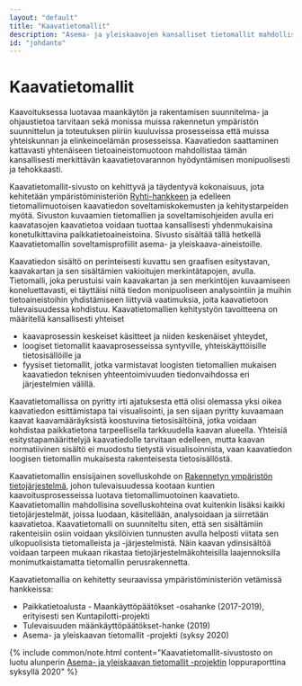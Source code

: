 ```yaml
---
layout: "default"
title: "Kaavatietomallit"
description: "Asema- ja yleiskaavojen kansalliset tietomallit mahdollistavat kaavatietovarantojen hyödyntämisen monipuolisesti ja tehokkaasti"
id: "johdanto"
---
```

# Kaavatietomallit

Kaavoituksessa luotavaa maankäytön ja rakentamisen suunnitelma- ja ohjaustietoa tarvitaan sekä monissa muissa rakennetun ympäristön suunnittelun ja toteutuksen piiriin kuuluvissa prosesseissa että muissa yhteiskunnan ja elinkeinoelämän prosesseissa. Kaavatiedon saattaminen kattavasti yhtenäiseen tietoaineistomuotoon mahdollistaa tämän kansallisesti merkittävän kaavatietovarannon hyödyntämisen monipuolisesti ja tehokkaasti.

Kaavatietomallit-sivusto on kehittyvä ja täydentyvä kokonaisuus, jota kehitetään ympäristöministeriön [Ryhti-hankkeen](https://ym.fi/fi/ryhti) ja edelleen tietomallimuotoisen kaavatiedon soveltamiskokemusten ja kehitystarpeiden myötä. Sivuston kuvaamien tietomallien ja soveltamisohjeiden avulla eri kaavatasojen kaavatietoa voidaan tuottaa kansallisesti yhdenmukaisina konetulkittavina paikkatietoaineistoina. Sivusto sisältää tällä hetkellä Kaavatietomallin soveltamisprofiilit asema- ja yleiskaava-aineistoille.

Kaavatiedon sisältö on perinteisesti kuvattu sen graafisen esitystavan, kaavakartan ja sen sisältämien vakioitujen merkintätapojen, avulla. Tietomalli, joka perustuisi vain kaavakartan ja sen merkintöjen kuvaamiseen koneluettavasti, ei täyttäisi niitä tiedon monipuoliseen analysointiin ja muihin tietoaineistoihin yhdistämiseen liittyviä vaatimuksia, joita kaavatietoon tulevaisuudessa kohdistuu. Kaavatietomallien kehitystyön tavoitteena on määritellä kansallisesti yhteiset
* kaavaprosessin keskeiset käsitteet ja niiden keskenäiset yhteydet,
* loogiset tietomallit kaavaprosesseissa syntyville, yhteiskäyttöisille tietosisällöille ja
* fyysiset tietomallit, jotka varmistavat loogisten tietomallien mukaisen kaavatiedon teknisen yhteentoimivuuden tiedonvaihdossa eri järjestelmien välillä.

Kaavatietomallissa on pyritty irti ajatuksesta että olisi olemassa yksi oikea kaavatiedon esittämistapa tai visualisointi, ja sen sijaan pyritty kuvaamaan kaavat kaavamääräyksistä koostuvina tietosisältöinä, jotka voidaan kohdistaa paikkatietona tarpeellisella tarkkuudella kaavan alueella. Yhteisiä esitystapamäärittelyjä kaavatiedolle tarvitaan edelleen, mutta kaavan normatiivinen sisältö ei muodostu tietystä visualisoinnista, vaan kaavatiedon loogisen tietomallin mukaisesta rakenteisesta tietosisällöstä. 

Kaavatietomallin ensisijainen sovelluskohde on [Rakennetyn ympäristön tietojärjestelmä](https://ym.fi/fi/ryhti), johon tulevaisuudessa kootaan kuntien kaavoitusprosesseissa luotava tietomallimuotoinen kaavatieto. Kaavatietomallin mahdollisina sovelluskohteina ovat kuitenkin lisäksi kaikki tietojärjestelmät, joissa luodaan, käsitellään, analysoidaan ja siirretään kaavatietoa. Kaavatietomalli on suunniteltu siten, että sen sisältämiin rakenteisiin osiin voidaan yksilöivien tunnusten avulla helposti viitata sen ulkopuolisista tietomalleista ja -järjestelmistä. Näin kaavan ydinsisältöä voidaan tarpeen mukaan rikastaa tietojärjestelmäkohteisilla laajennoksilla monimutkaistamatta tietomallin perusrakennetta.

Kaavatietomallia on kehitetty seuraavissa ympäristöministeriön vetämissä hankkeissa:
* Paikkatietoalusta - Maankäyttöpäätökset -osahanke (2017-2019), erityisesti sen Kuntapilotti-projekti
* Tulevaisuuden määnkäyttöpäätökset-hanke (2019)
* Asema- ja yleiskaavan tietomallit -projekti (syksy 2020)

{% include common/note.html content="Kaavatietomallit-sivustosto on luotu alunperin [Asema- ja yleiskaavan tietomallit -projektin](../../projektit/ak-yk-tietomallit/) loppuraporttina syksyllä 2020" %}
